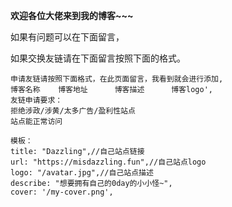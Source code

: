 **欢迎各位大佬来到我的博客~~~**

如果有问题可以在下面留言，

如果交换友链请在下面留言按照下面的格式。

```
申请友链请按照下面格式，在此页面留言，我看到就会进行添加,
博客名称    博客地址      博客描述      博客logo',
友链申请要求：
拒绝涉政/涉黄/太多广告/盈利性站点
站点能正常访问
      
模板：      
title: "Dazzling",//自己站点链接
url: "https://misdazzling.fun",//自己站点logo
logo: "/avatar.jpg",//自己站点描述
describe: "想要拥有自己的0day的小小怪~",
cover: '/my-cover.png',


```

